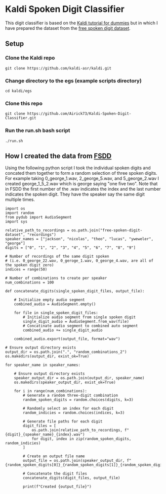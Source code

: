# Kaldi Spoken Digit Classifier 
This digit classifier is based on the [Kaldi tutorial for dummies](https://kaldi-asr.org/doc/kaldi_for_dummies.html) but in which I have prepared the dataset from the [free spoken digit dataset](https://github.com/Jakobovski/free-spoken-digit-dataset).

## Setup
### Clone the Kaldi repo
`git clone https://github.com/kaldi-asr/kaldi.git`
### Change directory to the egs (example scripts directory)
`cd kaldi/egs`
### Clone this repo 
`git clone https://github.com/Airick73/Kaldi-Spoken-Digit-Classifier.git`
### Run the run.sh bash script 
`./run.sh`

## How I created the data from [FSDD](https://github.com/Jakobovski/free-spoken-digit-dataset)
Using the following python script I took the individual spoken digits and concated them together to form a random selection of three spoken digits. For example taking 0_george_1.wav, 2_george_5.wav, and 5_george_2.wav I created george_1_5_2.wav which is george saying "one five two". Note that in FSDD the first number of the .wav indicates the index and the last number indicates the spoken digit. They have the speaker say the same digit multiple times. 

```{python}
import os
import random
from pydub import AudioSegment
import sys

relative_path_to_recordings = os.path.join("free-spoken-digit-dataset", "recordings")
speaker_names = ["jackson", "nicolas", "theo", "lucas", "yweweler", "george"]
digits = ["0", "1", "2", "3", "4", "5", "6", "7", "8", "9"]

# Number of recordings of the same digit spoken 
# (i.e. 0_george_22.wav, 0_geroge_1.wav, 0_george_4.wav, are all of the spoken digit zero)
indices = range(50) 

# Number of combinations to create per speaker 
num_combinations = 100

def concatenate_digits(single_spoken_digit_files, output_file):
    
    # Initialize empty audio segment 
    combined_audio = AudioSegment.empty()
    
    for file in single_spoken_digit_files:
        # Initialize audio segment from single spoken digit
        single_digit_audio = AudioSegment.from_wav(file)
        # Concatinate audio segment to combined auto segment
        combined_audio += single_digit_audio
    
    combined_audio.export(output_file, format="wav")

# Ensure output directory exists
output_dir = os.path.join(".", "random_combinations_2")
os.makedirs(output_dir, exist_ok=True)

for speaker_name in speaker_names:
    
    # Ensure output directory exists
    speaker_output_dir = os.path.join(output_dir, speaker_name)
    os.makedirs(speaker_output_dir, exist_ok=True)

    for i in range(num_combinations):
        # Generate a random three-digit combination
        random_spoken_digits = random.choices(digits, k=3)
        
        # Randomly select an index for each digit
        random_indicies = random.choices(indices, k=3)
        
        # Generate file paths for each digit
        digit_files = [
            os.path.join(relative_path_to_recordings, f"{digit}_{speaker_name}_{index}.wav") 
            for digit, index in zip(random_spoken_digits, random_indicies)
        ]
        
        # Create an output file name
        output_file = os.path.join(speaker_output_dir, f"{random_spoken_digits[0]}_{random_spoken_digits[1]}_{random_spoken_digits[2]}.wav")

        # Concatenate the digit files
        concatenate_digits(digit_files, output_file)

        print(f"Created {output_file}")

```
